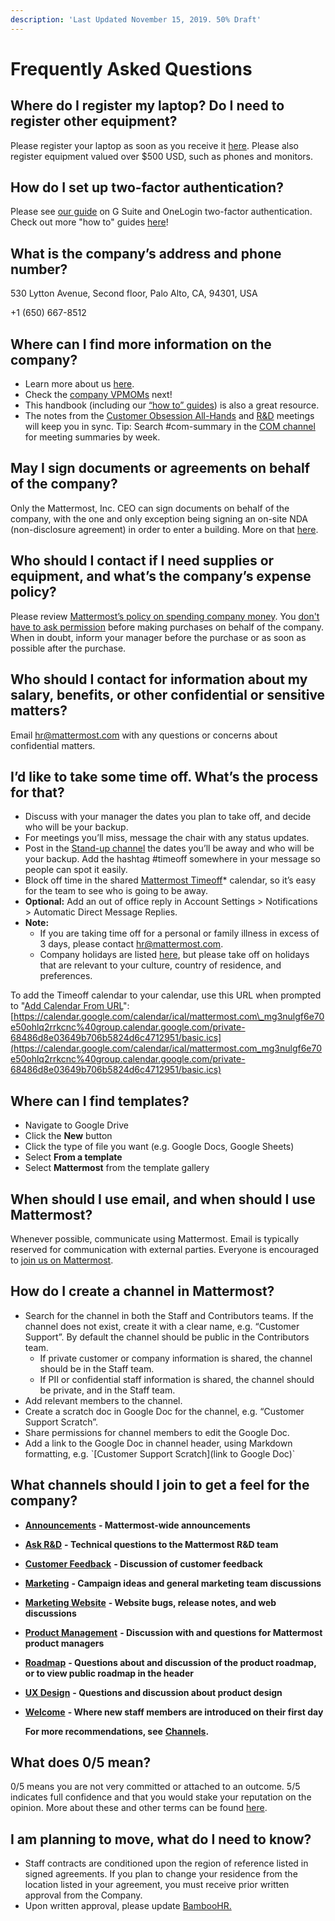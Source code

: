 ```yaml
---
description: 'Last Updated November 15, 2019. 50% Draft'
---
```


# Frequently Asked Questions

## Where do I register my laptop? Do I need to register other equipment?

Please register your laptop as soon as you receive it [here](https://forms.gle/yBkZo36hzzo8dsbKA). Please also register equipment valued over $500 USD, such as phones and monitors.

## How do I set up two-factor authentication?

Please see [our guide](https://handbook.mattermost.com/company/how-to-guides-for-staff/how-to-change-mobile-device) on G Suite and OneLogin two-factor authentication. Check out more "how to" guides [here](https://handbook.mattermost.com/company/how-to-guides-for-staff)!

## What is the company’s address and phone number?

530 Lytton Avenue, Second floor, Palo Alto, CA, 94301, USA

+1 \(650\) 667-8512

## Where can I find more information on the company?

* Learn more about us [here](https://mattermost.com/about-us/).
* Check the [company VPMOMs](https://docs.google.com/document/d/1rDwcsaqQuLLDqSktV4ndlhBDCEO8JHls1sOGVKCpS4U/edit) next!
* This handbook \(including our [“how to” guides](https://handbook.mattermost.com/company/how-to-guides-for-staff)\) is also a great resource.
* The notes from the [Customer Obsession All-Hands](https://docs.google.com/document/d/16F86k0I_ipjhHofm5pP6yA_dWTNvmA4ZBr_z53_087Q/edit?usp=sharing) and [R&D](https://docs.google.com/document/d/1A0D96O4t4GS33-yaHvLQBdtgIScmwzVo15c2vSFeYis/edit#heading=h.3glcs57w4p51) meetings will keep you in sync. Tip: Search \#com-summary in the [COM channel](https://community.mattermost.com/private-core/channels/cust-obs-meeting) for meeting summaries by week.

## May I sign documents or agreements on behalf of the company?

Only the Mattermost, Inc. CEO can sign documents on behalf of the company, with the one and only exception being signing an on-site NDA \(non-disclosure agreement\) in order to enter a building. More on that [here](https://handbook.mattermost.com/contributors/onboarding/things-everyone-must-know).

## Who should I contact if I need supplies or equipment, and what’s the company’s expense policy?

Please review [Mattermost’s policy on spending company money](https://handbook.mattermost.com/company/how-to-guides-for-staff/how-to-spend-company-money). You [don't have to ask permission](https://m.signalvnoise.com/you-dont-have-my-permission/) before making purchases on behalf of the company. When in doubt, inform your manager before the purchase or as soon as possible after the purchase.

## Who should I contact for information about my salary, benefits, or other confidential or sensitive matters?

Email [hr@mattermost.com](mailto:hr@mattermost.com) with any questions or concerns about confidential matters.

## I’d like to take some time off. What’s the process for that?

* Discuss with your manager the dates you plan to take off, and decide who will be your backup.
* For meetings you’ll miss, message the chair with any status updates.
* Post in the [Stand-up channel](https://community-daily.mattermost.com/private-core/channels/stand-up) the dates you’ll be away and who will be your backup. Add the hashtag \#timeoff somewhere in your message so people can spot it easily.
* Block off time in the shared [Mattermost Timeoff](https://calendar.google.com/calendar/embed?src=mattermost.com_mg3nulgf6e70e50ohlq2rrkcnc%40group.calendar.google.com&ctz=America%2FLos_Angeles)\* calendar, so it’s easy for the team to see who is going to be away.
* **Optional:** Add an out of office reply in Account Settings &gt; Notifications &gt; Automatic Direct Message Replies.
* **Note:** 
  * If you are taking time off for a personal or family illness in excess of 3 days, please contact [hr@mattermost.com](mailto:hr@mattermost.com). 
  * Company holidays are listed [here](https://docs.mattermost.com/process/working-at-mattermost.html?#holidays), but please take off on holidays that are relevant to your culture, country of residence, and preferences.

To add the Timeoff calendar to your calendar, use this URL when prompted to "[Add Calendar From URL](https://calendar.google.com/calendar/r/settings/addbyurl?tab=mc)": [https://calendar.google.com/calendar/ical/mattermost.com\_mg3nulgf6e70e50ohlq2rrkcnc%40group.calendar.google.com/private-68486d8e03649b706b5824d6c4712951/basic.ics](https://calendar.google.com/calendar/ical/mattermost.com_mg3nulgf6e70e50ohlq2rrkcnc%40group.calendar.google.com/private-68486d8e03649b706b5824d6c4712951/basic.ics)

## Where can I find templates?

* Navigate to Google Drive
* Click the **New** button
* Click the type of file you want \(e.g. Google Docs, Google Sheets\)
* Select **From a template**
* Select **Mattermost** from the template gallery

## When should I use email, and when should I use Mattermost?

Whenever possible, communicate using Mattermost. Email is typically reserved for communication with external parties. Everyone is encouraged to [join us on Mattermost](https://community.mattermost.com/signup_user_complete/?id=f1924a8db44ff3bb41c96424cdc20676).

## How do I create a channel in Mattermost?

* Search for the channel in both the Staff and Contributors teams. If the channel does not exist, create it with a clear name, e.g. “Customer Support”. By default the channel should be public in the Contributors team. 
  * If private customer or company information is shared, the channel should be in the Staff team.
  * If PII or confidential staff information is shared, the channel should be private, and in the Staff team.
* Add relevant members to the channel.
* Create a scratch doc in Google Doc for the channel, e.g. “Customer Support Scratch”.
* Share permissions for channel members to edit the Google Doc.
* Add a link to the Google Doc in channel header, using Markdown formatting, e.g. \`\[Customer Support Scratch\]\(link to Google Doc\)\`

## What channels should I join to get a feel for the company?

* [**Announcements**](https://community.mattermost.com/private-core/channels/announcements) **- Mattermost-wide announcements**
* [**Ask R&D**](https://community.mattermost.com/core/channels/ask-r-and-d) **- Technical questions to the Mattermost R&D team**
* [**Customer Feedback**](https://community.mattermost.com/private-core/channels/customer-feedback) **- Discussion of customer feedback**
* [**Marketing**](https://community.mattermost.com/private-core/channels/marketing) **- Campaign ideas and general marketing team discussions**
* [**Marketing Website**](https://community.mattermost.com/private-core/channels/marketing-website-priv) **- Website bugs, release notes, and web discussions**
* [**Product Management**](https://community.mattermost.com/core/channels/product-management) **- Discussion with and questions for Mattermost product managers**
* [**Roadmap**](https://community.mattermost.com/private-core/channels/roadmap) **- Questions about and discussion of the product roadmap, or to view public roadmap in the header**
* [**UX Design**](https://community.mattermost.com/core/channels/ux-design) **- Questions and discussion about product design**
* [**Welcome**](https://community.mattermost.com/private-core/channels/welcome) **- Where new staff members are introduced on their first day**

  **For more recommendations, see** [**Channels**](https://docs.mattermost.com/process/training.html#channels)**.**

## **What does 0/5 mean?**

0/5 means you are not very committed or attached to an outcome. 5/5 indicates full confidence and that you would stake your reputation on the opinion. More about these and other terms can be found [here](https://docs.mattermost.com/process/training.html#terminology).

## I am planning to move, what do I need to know? 

* Staff contracts are conditioned upon the region of reference listed in signed agreements. If you plan to change your residence from the location listed in your agreement, you must receive prior written approval from the Company. 
* Upon written approval, please update [BambooHR.  ](https://mattermost.bamboohr.com/home/)

